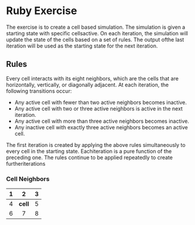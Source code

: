 # Ruby Exercise

The exercise is to create a cell based simulation. 
The simulation is given a starting state with specific cellsactive. 
On each iteration, the simulation will update the state of the cells based on a set of rules. 
The output ofthe last iteration will be used as the starting state for the next iteration.

## Rules

Every cell interacts with its eight neighbors, which are the cells that are horizontally, vertically, or diagonally
adjacent. At each iteration, the following transitions occur:
* Any active cell with fewer than two active neighbors becomes inactive.
* Any active cell with two or three active neighbors is active in the next iteration.
* Any active cell with more than three active neighbors becomes inactive.
* Any inactive cell with exactly three active neighbors becomes an active cell.

The first iteration is created by applying the above rules simultaneously to every cell in the starting state. 
Eachiteration is a pure function of the preceding one. The rules continue to be applied repeatedly to create furtheriterations

### Cell Neighbors

|        1       | 2    |3     |
| :------------- | :----------: | -----------: |
|  4 | **cell**   | 5    |
| 6   | 7 | 8 |
